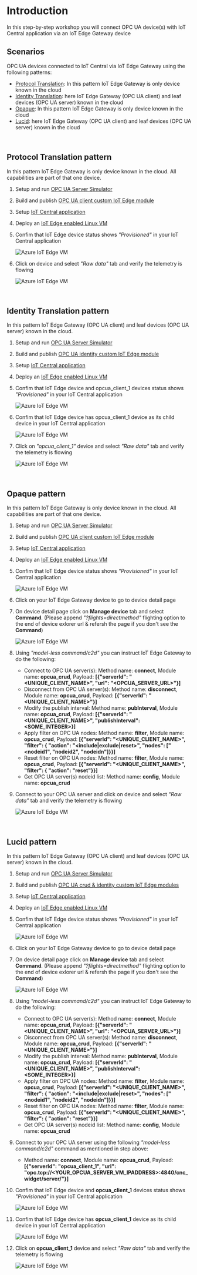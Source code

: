 # **Introduction**
In this step-by-step workshop you will connect OPC UA device(s) with IoT Central application via an IoT Edge Gateway device

## **Scenarios**
OPC UA devices connected to IoT Central via IoT Edge Gateway using the following patterns:
- [Protocol Translation](#protocol-translation-pattern): In this pattern IoT Edge Gateway is only device known in the cloud
- [Identity Translation](#identity-translation-pattern): here IoT Edge Gateway (OPC UA client) and leaf devices (OPC UA server) known in the cloud
- [Opaque](#opaque-pattern): In this pattern IoT Edge Gateway is only device known in the cloud
- [Lucid](#lucid-pattern): here IoT Edge Gateway (OPC UA client) and leaf devices (OPC UA server) known in the cloud

&nbsp;
## Protocol Translation pattern
In this pattern IoT Edge Gateway is only device known in the cloud. All capabilities are part of that one device.

1. Setup and run [OPC UA Server Simulator](https://github.com/iot-for-all/iotc-opcua-iotedge-gateway/tree/main/opcua-server-sim/README.md#to-setup-simulator)
2. Build and publish [OPC UA client custom IoT Edge module](https://github.com/iot-for-all/iotc-opcua-iotedge-gateway/tree/main/edge-gateway-modules/opcua-client/README.md)
3. Setup [IoT Central application](iotcentral.md)
4. Deploy an [IoT Edge enabled Linux VM](edgevm.md)
5. Confim that IoT Edge device status shows _"Provisioned"_ in your IoT Central application

    ![Azure IoT Edge VM](/assets/02_device_status.png)
6. Click on device and select _"Raw data"_ tab and verify the telemetry is flowing

    ![Azure IoT Edge VM](/assets/03_device_rawdata.png)

&nbsp;
## Identity Translation pattern
In this pattern IoT Edge Gateway (OPC UA client) and leaf devices (OPC UA server) known in the cloud.

1. Setup and run [OPC UA Server Simulator](https://github.com/iot-for-all/iotc-opcua-iotedge-gateway/tree/main/opcua-server-sim/README.md#to-setup-simulator)
2. Build and publish [OPC UA identity custom IoT Edge module](https://github.com/iot-for-all/iotc-opcua-iotedge-gateway/tree/main/edge-gateway-modules/opcua-identity/README.md)
3. Setup [IoT Central application](iotcentral.md)
4. Deploy an [IoT Edge enabled Linux VM](edgevm.md)
5. Confim that IoT Edge device and opcua_client_1 devices status shows _"Provisioned"_ in your IoT Central application

    ![Azure IoT Edge VM](/assets/15_device_status.png)
6. Confim that IoT Edge device has opcua_client_1 device as its child device in your IoT Central application

    ![Azure IoT Edge VM](/assets/16_gateway_child_device.png)
7. Click on _"opcua_client_1"_ device and select _"Raw data"_ tab and verify the telemetry is flowing

    ![Azure IoT Edge VM](/assets/17_device_rawdata.png)

&nbsp;
## Opaque pattern
In this pattern IoT Edge Gateway is only device known in the cloud. All capabilities are part of that one device.

1. Setup and run [OPC UA Server Simulator](https://github.com/iot-for-all/iotc-opcua-iotedge-gateway/tree/main/opcua-server-sim/README.md#to-setup-simulator)
2. Build and publish [OPC UA client custom IoT Edge module](https://github.com/iot-for-all/iotc-opcua-iotedge-gateway/tree/main/edge-gateway-modules/opcua-opaque/README.md)
3. Setup [IoT Central application](iotcentral.md)
4. Deploy an [IoT Edge enabled Linux VM](edgevm.md)
5. Confim that IoT Edge device status shows _"Provisioned"_ in your IoT Central application

    ![Azure IoT Edge VM](/assets/02_device_status.png)
6. Click on your IoT Edge Gateway device to go to device detail page
7. On device detail page click on **Manage device** tab and select **Command**.
   (Please append _"?flights=directmethod"_ flighting option to the end of device exlorer url & refersh the page if you don't see the **Command**)

    ![Azure IoT Edge VM](/assets/19_model_less_command.png)
8. Using _"model-less command/c2d"_ you can instruct IoT Edge Gateway to do the following:
    - Connect to OPC UA server(s): Method name: **connect**, Module name: **opcua_crud**, Payload: **[{"serverId": "<UNIQUE_CLIENT_NAME>", "url": "<OPCUA_SERVER_URL>"}]**
    - Disconnect from OPC UA server(s): Method name: **disconnect**, Module name: **opcua_crud**, Payload: **[{"serverId": "<UNIQUE_CLIENT_NAME>"}]**
    - Modify the publish interval: Method name: **pubInterval**, Module name: **opcua_crud**, Payload: **[{"serverId": "<UNIQUE_CLIENT_NAME>", "publishInterval": <SOME_INTEGER>}]**
    - Apply filter on OPC UA nodes: Method name: **filter**, Module name: **opcua_crud**, Payload: **[{"serverId": "<UNIQUE_CLIENT_NAME>", "filter": { "action": "<include|exclude|reset>", "nodes": ["<nodeid1", "nodeid2", "nodeidn"]}}]**
    - Reset filter on OPC UA nodes: Method name: **filter**, Module name: **opcua_crud**, Payload: **[{"serverId": "<UNIQUE_CLIENT_NAME>", "filter": { "action": "reset"}}]**
    - Get OPC UA server(s) nodeid list: Method name: **config**, Module name: **opcua_crud**
9. Connect to your OPC UA server and click on device and select _"Raw data"_ tab and verify the telemetry is flowing

    ![Azure IoT Edge VM](/assets/03_device_rawdata.png)

&nbsp;
## Lucid pattern
In this pattern IoT Edge Gateway (OPC UA client) and leaf devices (OPC UA server) known in the cloud.

1. Setup and run [OPC UA Server Simulator](https://github.com/iot-for-all/iotc-opcua-iotedge-gateway/tree/main/opcua-server-sim/README.md#to-setup-simulator)
2. Build and publish [OPC UA crud & identity custom IoT Edge modules](https://github.com/iot-for-all/iotc-opcua-iotedge-gateway/tree/main/edge-gateway-modules/opcua-lucid/README.md)
3. Setup [IoT Central application](iotcentral.md)
4. Deploy an [IoT Edge enabled Linux VM](edgevm.md)
5. Confim that IoT Edge device status shows _"Provisioned"_ in your IoT Central application

    ![Azure IoT Edge VM](/assets/02_device_status.png)
6. Click on your IoT Edge Gateway device to go to device detail page
7. On device detail page click on **Manage device** tab and select **Command**.
   (Please append _"?flights=directmethod"_ flighting option to the end of device exlorer url & refersh the page if you don't see the **Command**)

    ![Azure IoT Edge VM](/assets/19_model_less_command.png)
8. Using _"model-less command/c2d"_ you can instruct IoT Edge Gateway to do the following:
    - Connect to OPC UA server(s): Method name: **connect**, Module name: **opcua_crud**, Payload: **[{"serverId": "<UNIQUE_CLIENT_NAME>", "url": "<OPCUA_SERVER_URL>"}]**
    - Disconnect from OPC UA server(s): Method name: **disconnect**, Module name: **opcua_crud**, Payload: **[{"serverId": "<UNIQUE_CLIENT_NAME>"}]**
    - Modify the publish interval: Method name: **pubInterval**, Module name: **opcua_crud**, Payload: **[{"serverId": "<UNIQUE_CLIENT_NAME>", "publishInterval": <SOME_INTEGER>}]**
    - Apply filter on OPC UA nodes: Method name: **filter**, Module name: **opcua_crud**, Payload: **[{"serverId": "<UNIQUE_CLIENT_NAME>", "filter": { "action": "<include|exclude|reset>", "nodes": ["<nodeid1", "nodeid2", "nodeidn"]}}]**
    - Reset filter on OPC UA nodes: Method name: **filter**, Module name: **opcua_crud**, Payload: **[{"serverId": "<UNIQUE_CLIENT_NAME>", "filter": { "action": "reset"}}]**
    - Get OPC UA server(s) nodeid list: Method name: **config**, Module name: **opcua_crud**
9. Connect to your OPC UA server using the following _"model-less command/c2d"_ command as mentioned in step above:
    - Method name: **connect**, Module name: **opcua_crud**, Payload: **[{"serverId": "opcua_client_1", "url": "opc.tcp://<YOUR_OPCUA_SERVER_VM_IPADDRESS>:4840/cnc_widget/server/"}]**
10. Confim that IoT Edge device and **opcua_client_1** devices status shows _"Provisioned"_ in your IoT Central application

    ![Azure IoT Edge VM](/assets/15_device_status.png)
11. Confim that IoT Edge device has **opcua_client_1** device as its child device in your IoT Central application

    ![Azure IoT Edge VM](/assets/16_gateway_child_device.png)
12. Click on **opcua_client_1** device and select _"Raw data"_ tab and verify the telemetry is flowing

    ![Azure IoT Edge VM](/assets/17_device_rawdata.png)


